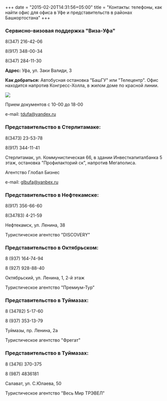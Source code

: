 +++
date = "2015-02-20T14:31:56+05:00"
title = "Контакты: телефоны, как найти офис для офиса в Уфе и представительств в районах Башкортостана"
+++

### Сервисно-визовая поддержка "Виза-Уфа"
 
  8(347) 216-42-06
 
  8(917) 348-00-34
 
  8(347) 284-11-30

 **Адрес:** Уфа, ул. Заки Валиди, 3
  
  **Как добраться:** Автобусная остановка "БашГУ" или "Телецентр".
 Офис находится напротив Конгресс-Холла, в жилом доме по красной линии.


<img src="/img/office.jpg" class="img-thumbnail">


Прием документов с 10-00 до 18-00
  
  e-mail: tdufa@yandex.ru




### Представительство в Стерлитамаке:


  8(3473) 23-53-78
  
  8(917) 344-11-41
  
  Стерлитамак, ул. Коммунисти­ческая 66, в здании Инвесткапи­талбанка 5 этаж, остановка "Профилакто­рий ск", напротив Мегаполиса.
  
  Агентство Глобал Бизнес
  
  e-mail: glbufa@yanbex.ru




### Представительство в Нефтекамске:
  
  8(917) 356-66-60

  8(34783) 4-21-59
  
  Нефтекамск, ул. Ленина, 38
  
  Туристическое агентство "DISCOVERY"
 

 
 
 

### Представительство в Октябрьском:
  
  8 (937) 164-74-94

  8 (927) 928-88-40
  
  Октябрьский, ул. Ленина, 1, 2-й этаж
  
  Туристическое агентство "Премиум-Тур"
 



### Представительство в Туймазах:
  
  8 (34782) 5-17-60

  8 (937) 353-13-79
  
  Туймазы, пр. Ленина, 2а
  
  Туристическое агентство "Фрегат"
  
  
### Представительство в Туймазах:
  
  8 (3476) 370-375

  8 (987) 4836181
  
  Салават, ул. С.Юлаева, 50
  
  Туристическое агентство "Весь Мир ТРЭВЕЛ"
